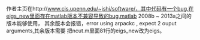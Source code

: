 作者主页在http://www.cis.upenn.edu/~jshi/software/，其中代码有一个bug,在eigs_new里面存在matlab版本不兼容导致的bug,matlab 2008b ~ 2013a之间的版本能够使用，
其余版本会报错，error using arpackc , expect 2 ouput arguments,其余版本需要
把ncut.m里面81行的eigs_new改为eigs。